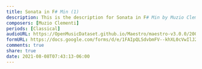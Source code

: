 ```yaml
---
title: Sonata in F# Min (1)
description: This is the description for Sonata in F# Min by Muzio Clementi
composers: [Muzio Clementi]
periods: [Classical]
audioURL: https://OpenMusicDataset.github.io/Maestro/maestro-v3.0.0/2006/MIDI-Unprocessed_15_R1_2006_01-05_ORIG_MID--AUDIO_15_R1_2006_01_Track01_wav.midi
formURL: https://docs.google.com/forms/d/e/1FAIpQLSdvbmFV--khXL0cVwIlJ20QtryR-dcoqWcHGSvKm_MS-t4Csg/viewform
comments: true
share: true
date: 2021-08-08T07:43:13-06:00
---
```

